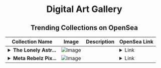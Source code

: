 <div align="center">

# Digital Art Gallery

## Trending Collections on OpenSea

| Collection Name                       | Image                                                                                     | Description                       | OpenSea Link                                                                                          |
|---------------------------------------|-------------------------------------------------------------------------------------------|-----------------------------------|--------------------------------------------------------------------------------------------------------|
| **<details><summary>The Lonely Astr...</summary>The Lonely Astronaut</details>** | ![Image](https://i.seadn.io/s/raw/files/70f28f3750c9e35d9d294afdaf2471f1.jpg?w=500&auto=format?w=200&auto=format) |  | <details><summary>Link</summary>[The Lonely Astronaut](https://opensea.io/collection/the-lonely-astronaut-7)</details> |
| **<details><summary>Meta Rebelz Pix...</summary>Meta Rebelz Pixelz</details>** | ![Image](https://i.seadn.io/s/raw/files/c604ec536b7e4068486391f11a5004af.gif?w=500&auto=format?w=200&auto=format) |  | <details><summary>Link</summary>[Meta Rebelz Pixelz](https://opensea.io/collection/meta-rebelz-pixelz-213)</details> |

</div>